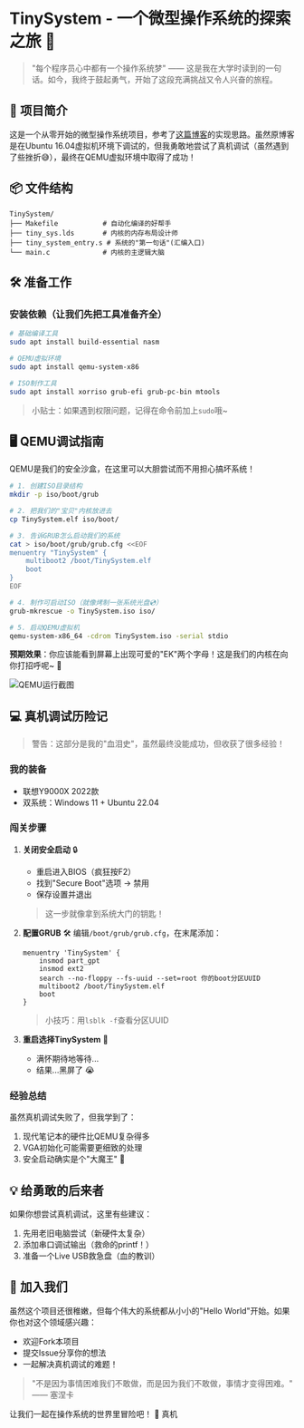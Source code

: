 # TinySystem - 一个微型操作系统的探索之旅 🚀

> "每个程序员心中都有一个操作系统梦" —— 这是我在大学时读到的一句话。如今，我终于鼓起勇气，开始了这段充满挑战又令人兴奋的旅程。

## 🌟 项目简介

这是一个从零开始的微型操作系统项目，参考了[这篇博客](https://blog.csdn.net/vivo01/article/details/125126833)的实现思路。虽然原博客是在Ubuntu 16.04虚拟机环境下调试的，但我勇敢地尝试了真机调试（虽然遇到了些挫折😅），最终在QEMU虚拟环境中取得了成功！

## 📦 文件结构

```
TinySystem/
├── Makefile           # 自动化编译的好帮手
├── tiny_sys.lds       # 内核的内存布局设计师
├── tiny_system_entry.s # 系统的"第一句话"(汇编入口)
└── main.c             # 内核的主逻辑大脑
```

## 🛠️ 准备工作

### 安装依赖（让我们先把工具准备齐全）

```bash
# 基础编译工具
sudo apt install build-essential nasm

# QEMU虚拟环境
sudo apt install qemu-system-x86

# ISO制作工具
sudo apt install xorriso grub-efi grub-pc-bin mtools
```

> 小贴士：如果遇到权限问题，记得在命令前加上`sudo`哦~

## 🖥️ QEMU调试指南

QEMU是我们的安全沙盒，在这里可以大胆尝试而不用担心搞坏系统！

```bash
# 1. 创建ISO目录结构
mkdir -p iso/boot/grub

# 2. 把我们的"宝贝"内核放进去
cp TinySystem.elf iso/boot/

# 3. 告诉GRUB怎么启动我们的系统
cat > iso/boot/grub/grub.cfg <<EOF
menuentry "TinySystem" {
    multiboot2 /boot/TinySystem.elf
    boot
}
EOF

# 4. 制作可启动ISO（就像烤制一张系统光盘💿）
grub-mkrescue -o TinySystem.iso iso/

# 5. 启动QEMU虚拟机
qemu-system-x86_64 -cdrom TinySystem.iso -serial stdio
```

**预期效果**：你应该能看到屏幕上出现可爱的"EK"两个字母！这是我们的内核在向你打招呼呢~ 👋

![QEMU运行截图](https://github.com/user-attachments/assets/82f159d3-73f7-4431-880f-5038a0931aa3)

## 💻 真机调试历险记

> 警告：这部分是我的"血泪史"，虽然最终没能成功，但收获了很多经验！

### 我的装备
- 联想Y9000X 2022款
- 双系统：Windows 11 + Ubuntu 22.04

### 闯关步骤

1. **关闭安全启动** 🔒
   - 重启进入BIOS（疯狂按F2）
   - 找到"Secure Boot"选项 → 禁用
   - 保存设置并退出

   > 这一步就像拿到系统大门的钥匙！

2. **配置GRUB** 🛠️
   编辑`/boot/grub/grub.cfg`，在末尾添加：

   ```grub
   menuentry 'TinySystem' {
       insmod part_gpt
       insmod ext2
       search --no-floppy --fs-uuid --set=root 你的boot分区UUID
       multiboot2 /boot/TinySystem.elf
       boot
   }
   ```

   > 小技巧：用`lsblk -f`查看分区UUID

3. **重启选择TinySystem** 🔄
   - 满怀期待地等待...
   - 结果...黑屏了 😭

### 经验总结

虽然真机调试失败了，但我学到了：
1. 现代笔记本的硬件比QEMU复杂得多
2. VGA初始化可能需要更细致的处理
3. 安全启动确实是个"大魔王" 🐉

## 💡 给勇敢的后来者

如果你想尝试真机调试，这里有些建议：
1. 先用老旧电脑尝试（新硬件太复杂）
2. 添加串口调试输出（救命的printf！）
3. 准备一个Live USB救急盘（血的教训）

## 🤝 加入我们

虽然这个项目还很稚嫩，但每个伟大的系统都从小小的"Hello World"开始。如果你也对这个领域感兴趣：
- 欢迎Fork本项目
- 提交Issue分享你的想法
- 一起解决真机调试的难题！

> "不是因为事情困难我们不敢做，而是因为我们不敢做，事情才变得困难。" —— 塞涅卡

让我们一起在操作系统的世界里冒险吧！ 🚀
真机
